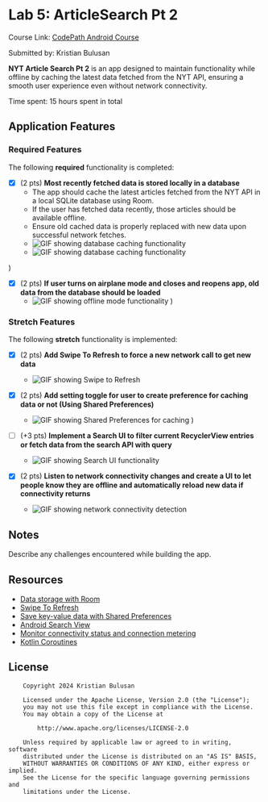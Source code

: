 # Lab 5: ArticleSearch Pt 2

Course Link: [CodePath Android Course](https://courses.codepath.org/courses/and102/unit/5#!labs)

Submitted by: Kristian Bulusan <!-- Replace 'Your Name Here' with your actual name -->

**NYT Article Search Pt 2** is an app designed to maintain functionality while offline by caching the latest data fetched from the NYT API, ensuring a smooth user experience even without network connectivity.

Time spent: 15 hours spent in total <!-- Replace 'X' with the number of hours you spent on this project -->

## Application Features

### Required Features

The following **required** functionality is completed:

- [X] (2 pts) **Most recently fetched data is stored locally in a database**
  - The app should cache the latest articles fetched from the NYT API in a local SQLite database using Room.
  - If the user has fetched data recently, those articles should be available offline.
  - Ensure old cached data is properly replaced with new data upon successful network fetches.
  - ![GIF showing database caching functionality](https://i.imgur.com/ovrAJMu.gif)
  - ![GIF showing database caching functionality](https://i.imgur.com/NXu8h51.gif)
  
) <!-- Replace this link with your actual image/GIF link -->

- [X] (2 pts) **If user turns on airplane mode and closes and reopens app, old data from the database should be loaded**
  - ![GIF showing offline mode functionality](https://i.imgur.com/NXu8h51.gif)
) <!-- Replace this link with your actual image/GIF link -->

### Stretch Features

The following **stretch** functionality is implemented:

- [X] (2 pts) **Add Swipe To Refresh to force a new network call to get new data**
  - ![GIF showing Swipe to Refresh](https://i.imgur.com/ovrAJMu.gif) <!-- Replace this link with your actual image/GIF link -->

- [X] (2 pts) **Add setting toggle for user to create preference for caching data or not (Using Shared Preferences)**
  - ![GIF showing Shared Preferences for caching](https://i.imgur.com/PPDRPSW.gif)
) <!-- Replace this link with your actual image/GIF link -->

- [ ] (+3 pts) **Implement a Search UI to filter current RecyclerView entries or fetch data from the search API with query**
  - ![GIF showing Search UI functionality](http://i.imgur.com/link/to/your/gif/file.gif) <!-- Replace this link with your actual image/GIF link -->

- [X] (2 pts) **Listen to network connectivity changes and create a UI to let people know they are offline and automatically reload new data if connectivity returns**
  - ![GIF showing network connectivity detection](https://i.imgur.com/Kxz139S.gif) <!-- Replace this link with your actual image/GIF link -->

## Notes

Describe any challenges encountered while building the app. <!-- Replace this with your specific challenges and experiences -->

## Resources

- [Data storage with Room](https://developer.android.com/training/data-storage/room)
- [Swipe To Refresh](https://developer.android.com/training/swipe/add-swipe-interface)
- [Save key-value data with Shared Preferences](https://developer.android.com/training/data-storage/shared-preferences)
- [Android Search View](https://developer.android.com/reference/android/widget/SearchView)
- [Monitor connectivity status and connection metering](https://developer.android.com/training/monitoring-device-state/connectivity-status-type)
- [Kotlin Coroutines](https://kotlinlang.org/docs/coroutines-overview.html)

## License

```plaintext
    Copyright 2024 Kristian Bulusan

    Licensed under the Apache License, Version 2.0 (the "License");
    you may not use this file except in compliance with the License.
    You may obtain a copy of the License at

        http://www.apache.org/licenses/LICENSE-2.0

    Unless required by applicable law or agreed to in writing, software
    distributed under the License is distributed on an "AS IS" BASIS,
    WITHOUT WARRANTIES OR CONDITIONS OF ANY KIND, either express or implied.
    See the License for the specific language governing permissions and
    limitations under the License.
